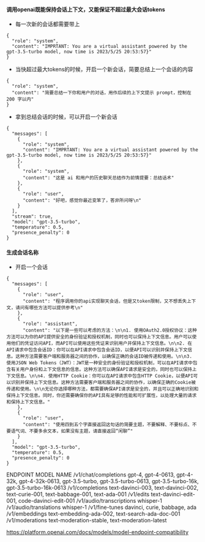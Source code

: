 #### 调用openai既能保持会话上下文，又能保证不超过最大会话tokens
* 每一次新的会话都需要带上
```text
{
  "role": "system",
  "content": "IMPRTANT: You are a virtual assistant powered by the gpt-3.5-turbo model, now time is 2023/5/25 20:53:57}"
}
```
* 当快超过最大tokens的时候，开启一个新会话，简要总结上一个会话的内容
```text
{
  "role": "system",
  "content": "简要总结一下你和用户的对话，用作后续的上下文提示 prompt，控制在 200 字以内"
}
```
* 拿到总结会话的时候，可以开启一个新会话
```text
{
  "messages": [
    {
      "role": "system",
      "content": "IMPRTANT: You are a virtual assistant powered by the gpt-3.5-turbo model, now time is 2023/5/25 20:53:57}"
    },
    {
      "role": "system",
      "content": "这是 ai 和用户的历史聊天总结作为前情提要：总结话术"
    },
    {
      "role": "user",
      "content": "好吧，感觉你最近变笨了，答非所问呀\n"
    }
  ],
  "stream": true,
  "model": "gpt-3.5-turbo",
  "temperature": 0.5,
  "presence_penalty": 0
}
```

#### 生成会话名称
* 开启一个会话
```text
{
  "messages": [
    {
      "role": "user",
      "content": "程序调用你的api实现聊天会话，但是又token限制，又不想丢失上下文，请问有哪些方法可以提供参考\n"
    },
    {
      "role": "assistant",
      "content": "以下是一些可以考虑的方法：\n\n1. 使用OAuth2.0授权协议：这种方法可以为你的API提供安全的身份验证和授权机制，同时也可以保持上下文信息。用户可以使用他们的凭证访问API，而API可以使用这些凭证来识别用户并保持上下文信息。\n\n2. 在API请求中包含会话ID：你可以在API请求中包含会话ID，以便API可以识别并保持上下文信息。这种方法需要客户端和服务器之间的协作，以确保正确的会话ID被传递和使用。\n\n3. 使用JSON Web Tokens（JWT）：JWT是一种安全的身份验证和授权机制，可以在API请求中包含有关用户身份和上下文信息的信息。这种方法可以确保API请求是安全的，同时也可以保持上下文信息。\n\n4. 使用HTTP Cookie：你可以在API请求中包含HTTP Cookie，以便API可以识别并保持上下文信息。这种方法需要客户端和服务器之间的协作，以确保正确的Cookie被传递和使用。\n\n无论你选择哪种方法，都需要确保API请求是安全的，并且可以正确地识别和保持上下文信息。同时，你还需要确保你的API具有足够的性能和可扩展性，以处理大量的请求和保持上下文信息。"
    },
    {
      "role": "user",
      "content": "使用四到五个字直接返回这句话的简要主题，不要解释、不要标点、不要语气词、不要多余文本，如果没有主题，请直接返回“闲聊”"
    }
  ],
  "model": "gpt-3.5-turbo",
  "temperature": 0.5,
  "presence_penalty": 0
}
```

ENDPOINT	MODEL NAME
/v1/chat/completions	gpt-4, gpt-4-0613, gpt-4-32k, gpt-4-32k-0613, gpt-3.5-turbo, gpt-3.5-turbo-0613, gpt-3.5-turbo-16k, gpt-3.5-turbo-16k-0613
/v1/completions	text-davinci-003, text-davinci-002, text-curie-001, text-babbage-001, text-ada-001
/v1/edits	text-davinci-edit-001, code-davinci-edit-001
/v1/audio/transcriptions	whisper-1
/v1/audio/translations	whisper-1
/v1/fine-tunes	davinci, curie, babbage, ada
/v1/embeddings	text-embedding-ada-002, text-search-ada-doc-001
/v1/moderations	text-moderation-stable, text-moderation-latest

https://platform.openai.com/docs/models/model-endpoint-compatibility

